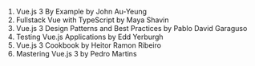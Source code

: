 1. Vue.js 3 By Example by John Au-Yeung
2. Fullstack Vue with TypeScript by Maya Shavin
3. Vue.js 3 Design Patterns and Best Practices by Pablo David Garaguso
4. Testing Vue.js Applications by Edd Yerburgh
5. Vue.js 3 Cookbook by Heitor Ramon Ribeiro
6. Mastering Vue.js 3 by Pedro Martins